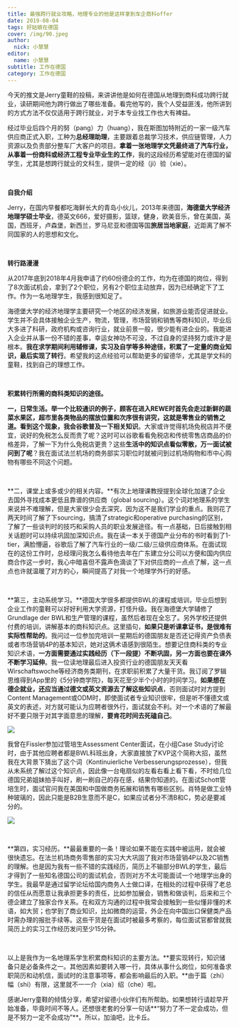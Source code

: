 ```yaml
---
title: 最强跨行就业攻略，地理专业的他是这样拿到车企商科offer
date: 2019-08-04
tags: 好姑娘在德国
cover: /img/90.jpeg
author: 
  nick: 小慧慧
editor: 
  name: 小慧慧
subtitle: 工作在德国
category: 工作在德国
---
```



今天的推文是Jerry童鞋的投稿，来讲讲他是如何在德国从地理到商科成功跨行就业，读研期间他为跨行做出了哪些准备。看完他写的，我个人受益匪浅，他所讲到的方式方法不仅仅适用于跨行就业，对于本专业找工作也大有裨益。


经过毕业后四个月的努（pang）力（huang），我在斯图加特附近的一家一级汽车供应商正式入职，工种为**总经理助理**，主要跟着总裁学习技术，供应链管理，人力资源以及负责部分整车厂大客户的项目。**拿着一张地理学文凭最终进了汽车行业，从事着一份商科或经济工程专业毕业生的工作**，我的这段经历希望能对在德国的留学生，尤其是想跨行就业的文科生，提供一定的经（ji）验（xie）。

 

**自我介绍**

Jerry，在国内早餐都吃海鲜长大的青岛小伙儿，2013年来德国，**海德堡大学经济地理学硕士毕业**，德英文666，爱好摄影，篮球，健身，欧美音乐，曾在美国，英国，西班牙，卢森堡，新西兰，罗马尼亚和德国等国**旅居当地家庭**，近距离了解不同国家的人的思想和文化。

 

**转行路漫漫**

从2017年底到2018年4月我申请了约60份德企的工作，均为在德国的岗位，得到了8次面试机会，拿到了2个职位，另有2个职位主动放弃，因为已经确定下了工作。作为一名地理学生，我感到很知足了。



海德堡大学的经济地理学主要研究一个地区的经济发展，如旅游业能否促进就业。学生并不会具体接触企业生产，物流，管理，市场营销和销售等商科知识，毕业后大多进了科研，政府机构或咨询行业，就业前景一般，很少能有进企业的。我能进入企业并从事一份不错的差事，幸运女神功不可没，不过自身的坚持努力或许才是根本。**我在求学期间利用辅修课，实习及自学等多种途径，积累了一定量的商业知识，最后实现了转行**。希望我的这点经验可以帮助更多的留德华，尤其是学文科的童鞋，找到自己的理想工作。

 

**积累转行所需的商科类知识的途径。**

**一，日常生活。**举一个比较通识的例子，顾客在进入REWE时首先会走过新鲜的蔬菜水果区，超市里各类物品的摆放位置和次序很有讲究，这就是零售业的销售之道。看到这个现象，我会**谷歌普及一下相关知识**。大家或许觉得机场免税店并不便宜，说好的免税怎么反而贵了呢？这时可以谷歌看看免税店和传统零售店商品的价格差异，了解一下为什么免税店更贵？这些**生活中的知识点看似零散，万一面试被问到了呢**？我在面试法兰机场的商务部实习职位时就被问到过机场购物和市中心购物有哪些不同这个问题。

 

**二，课堂上或多或少的相关内容。**有次上地理课教授提到全球化加速了企业去国外寻找成本更低且靠谱的供应商（global sourcing）。这个词对地理系的学生来说并不难理解，但是大家很少会去深究，因为这不是我们学业的重点。我则花了两天时间了解了下sourcing，搞清了strategic和operative purchasing的区别，了解了一些谈判时的技巧和采购人员的职业发展途径。有一点基础，日后接触到相关话题时可以持续巩固加深知识点。我在读一本关于德国产业分布的书时看到了1-tier，满脸懵逼，谷歌后了解了汽车行业的一级/二级/三级供应商体系。在面试现在的这份工作时，总经理问我怎么看待他去年在广东建立分公司以方便和国内供应商合作这一步时，我心中暗喜但不露声色滴谈了下对供应商的一点点了解，这一点点也许就温暖了对方的心，瞬间提高了对我一个地理学外行的好感。

 

**第三，主动系统学习。**德国大学很多都提供BWL的课程或培训，毕业后想到企业工作的童鞋可以好好利用大学资源，打怪升级。我在海德堡大学辅修了Grundlage der BWL和生产管理的课程，虽然后者现在全忘了。另外学校还提供付费的培训，讲解基本的商科知识点。这里插句，**如果只是听课拿证书，是很难有实际性帮助的**。我问过一位参加完培训一星期后的德国朋友是否还记得资产负债表或者市场营销4P的基本知识，她对这俩术语感到很陌生。想要记住商科类的专业知识术语，**一方面需要通过实践经历（下一段提）不断巩固，另一方面也要在课外不断学习延伸**。我一位读地理最后进入投资行业的德国朋友天天看Wirschaftswoche等经济商务类期刊，在求职前积累了大量干货。我订阅了罗辑思维得到App里的《5分钟商学院》，每天花至少半个小时的时间学习。**如果想在德企就业，还应当通过德文或英文资源去了解这些知识点**，否则面试时对方提到Content Management或ODM时，即使面试者专业知识很牢，但是听不懂德文或英文的表述，对方就可能认为应聘者很外行，面试就会不利。对一个术语的了解最好不要只限于对其字面意思的理解，**要肯花时间去死磕自己**。



<img class="" data-copyright="0" data-ratio="1" data-s="300,640" src="https://mmbiz.qpic.cn/mmbiz_jpg/rW3MWnUicJ7cicGnOgEBdiaYHdVoXuw9m9jhQz1d3A6I8OPxX2CwypChKCFPiaxCFYgcBlTZHa2c5r9IfUyaZ2d9RA/640?wx_fmt=jpeg" data-type="jpeg" data-w="300" style=""/>



我曾在Fissler参加过管培生Assessment Center面试，在小组Case Study讨论时，由于其他应聘者都是BWL科班出身，大家直接放了KVP这个简称大招，虽然我在大背景下猜出了这个词（Kontinuierliche Verbesserungsprozesse），但我从未系统了解过这个知识点，因此像一台电扇似的左看右看上看下看，不时给几位德国兄弟姐妹拍手叫好，刷一刷自己的存在感，结果你知道的。在面试Schott管培生时，面试官问我在美国和中国做商务拓展和销售有哪些区别。肖特是做工业特种玻璃的，因此只能是B2B生意而不是C，如果应试者分不清B和C，势必是要减分的。



<img class="" data-copyright="0" data-ratio="1" data-s="300,640" src="https://mmbiz.qpic.cn/mmbiz_jpg/rW3MWnUicJ7cicGnOgEBdiaYHdVoXuw9m9jM2dpVCaHUic6F1xKNM7tibVwjcflWdmTFgKibGPZxYQibbbJnuxFyFtErQ/640?wx_fmt=jpeg" data-type="jpeg" data-w="220" style=""/>

 

**第四，实习经历。**最最重要的一条！理论如果不能在实践中被运用，就会被很快遗忘。在法兰机场商务零售部的实习大大巩固了我对市场营销4P以及2C销售的理解。也是因为我有一些不错的实践经历，简历上不输部分BWL的学生，最后才得到了一些知名德国公司的面试机会，否则对方不太可能面试一个地理学出身的学生。我最早是通过留学论坛给国内商务人士做口译，在相处的过程中获得了老总的信任从而愿意让我承担更多的责任，比如参加展会，销售和做谈判，后来和三个德企建立了独家合作关系。在和双方沟通的过程中我常会接触到一些似懂非懂的术语，如大贸；也学到了商业知识，比如微商的运营，外企在向中国出口保健类产品时需办理的报批手续等。这些干货是在面试时被最多考察的，每位面试官都曾就我简历上的实习工作经历发问至少15分钟。

 

以上是我作为一名地理系学生积累商科知识的主要方法。**要实现转行，知识储备只是必备条件之一。其他因素如要转入哪一行，具体从事什么岗位，如何准备求职简历和动机信，面试时的注意事项等，都会影响最后的入职。**由于篇（zhi）幅（shi）有限，这里就不一一介（xia）绍（che）啦。


感谢Jerry童鞋的倾情分享，希望对留德小伙伴们有所帮助。如果想转行请趁早开始准备，毕竟时间不等人。还想很老套的分享一句话**“努力了不一定会成功，但是不努力一定不会成功”**。所以，加油吧，比卡丘。
